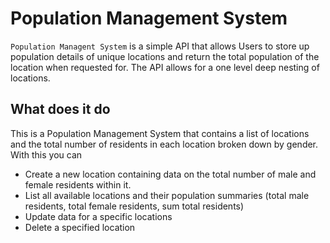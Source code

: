 # Population Management System
```Population Managent System``` is a simple API that allows Users to store up population details of unique locations and return the total population of the location when requested for. The API allows for a one level deep nesting of locations.


## What does it do

This is a Population Management System that contains a list of locations and the total number of residents in each location broken down by gender.
With this you can

- Create a new location containing data on the total number of male and female residents within it.
- List all available locations and their population summaries (total male residents, total female residents, sum total residents)
- Update data for a specific locations
- Delete a specified location